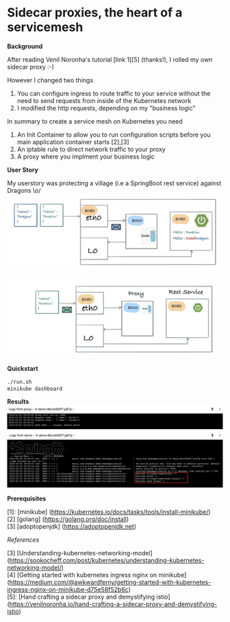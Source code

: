 # Sidecar proxies, the heart of a servicemesh


__Background__

After reading Venil Noronha's tutorial [link 1][5] (thanks!), I rolled my own sidecar proxy :-)

However I changed two things
1. You can configure ingress to route traffic to your service without the need to send requests from inside of the Kubernetes network
2. I modified the http requests, depending on my "business logic"

In summary to create a service mesh on Kubernetes you need
1.  An Init Container to allow you to run configuration scripts before you main application container starts [2],[3]
2.  An iptable rule to direct network traffic to your proxy
3.  A proxy where you implment your business logic

__User Story__

My userstory was protecting a village (i.e a SpringBoot rest service) against Dragons \o/
![Usecase Context Diagram](./http-proxy.jpg)

![Alt Text](./http-proxy.gif)

__Quickstart__
```
./run.sh
minikube dashboard
```
__Results__
![Usecase Context Diagram](./kubernetes-golang-log.png)
![Usecase Context Diagram](./kubernetes-springboot-log.png)

__Prerequisites__

[1]: [minikube] (https://kubernetes.io/docs/tasks/tools/install-minikube/) <br/>
[2] [golang] (https://golang.org/doc/install) <br/>
[3] [adoptopenjdk] (https://adoptopenjdk.net)

_References_

[3] [Understanding-kubernetes-networking-model] (https://sookocheff.com/post/kubernetes/understanding-kubernetes-networking-model/)<br/>
[4] [Getting started with kubernetes ingress nginx on minikube] (https://medium.com/@awkwardferny/getting-started-with-kubernetes-ingress-nginx-on-minikube-d75e58f52b6c) <br/>
[5]: [Hand crafting a sidecar proxy and demystifying istio] (https://venilnoronha.io/hand-crafting-a-sidecar-proxy-and-demystifying-istio)


